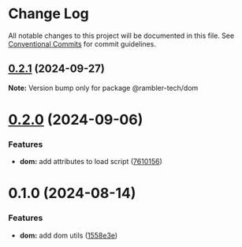 # Change Log

All notable changes to this project will be documented in this file.
See [Conventional Commits](https://conventionalcommits.org) for commit guidelines.

## [0.2.1](https://github.com/rambler-digital-solutions/rambler-common/compare/@rambler-tech/dom@0.2.0...@rambler-tech/dom@0.2.1) (2024-09-27)

**Note:** Version bump only for package @rambler-tech/dom

# [0.2.0](https://github.com/rambler-digital-solutions/rambler-common/compare/@rambler-tech/dom@0.1.0...@rambler-tech/dom@0.2.0) (2024-09-06)

### Features

- **dom:** add attributes to load script ([7610156](https://github.com/rambler-digital-solutions/rambler-common/commit/7610156c85a5dd6e13a61079a8408b264cc4336b))

# 0.1.0 (2024-08-14)

### Features

- **dom:** add dom utils ([1558e3e](https://github.com/rambler-digital-solutions/rambler-common/commit/1558e3e2f31cbb2539ca6ff10f92d08fa44b139c))
